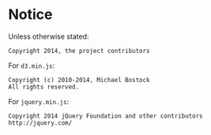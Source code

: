 # Notice

Unless otherwise stated:

```
Copyright 2014, the project contributors
```

For `d3.min.js`:

```
Copyright (c) 2010-2014, Michael Bostock
All rights reserved.
```

For `jquery.min.js`:

```
Copyright 2014 jQuery Foundation and other contributors
http://jquery.com/
```
